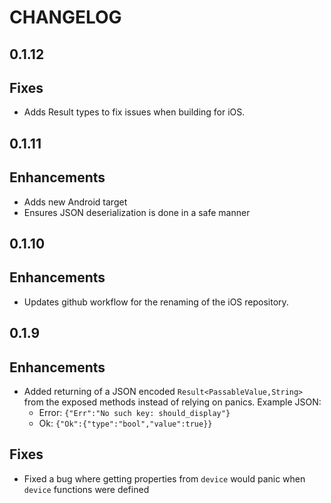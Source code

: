 # CHANGELOG

## 0.1.12

## Fixes

- Adds Result types to fix issues when building for iOS.

## 0.1.11

## Enhancements

- Adds new Android target
- Ensures JSON deserialization is done in a safe manner

## 0.1.10

## Enhancements

- Updates github workflow for the renaming of the iOS repository.

## 0.1.9

## Enhancements

- Added returning of a JSON encoded `Result<PassableValue,String>` from the exposed methods instead of relying on panics.
  Example JSON:
  - Error: `{"Err":"No such key: should_display"}`
  - Ok: `{"Ok":{"type":"bool","value":true}}`

## Fixes

- Fixed a bug where getting properties from `device` would panic when `device` functions were defined
